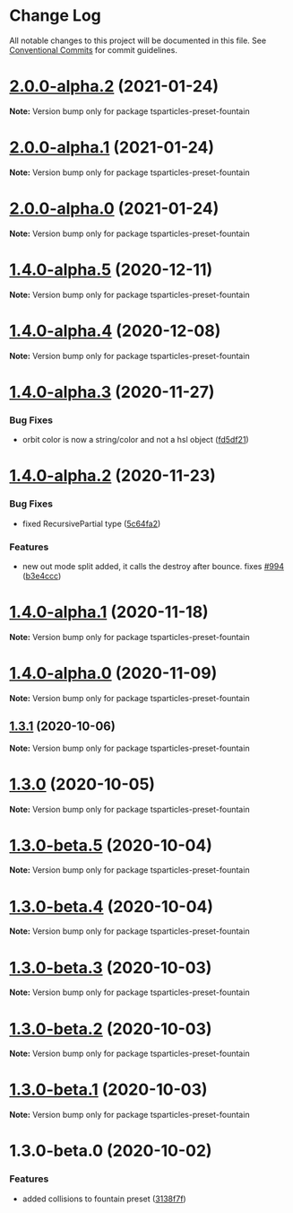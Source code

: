 # Change Log

All notable changes to this project will be documented in this file.
See [Conventional Commits](https://conventionalcommits.org) for commit guidelines.

# [2.0.0-alpha.2](https://github.com/matteobruni/tsparticles/compare/tsparticles-preset-fountain@2.0.0-alpha.1...tsparticles-preset-fountain@2.0.0-alpha.2) (2021-01-24)

**Note:** Version bump only for package tsparticles-preset-fountain





# [2.0.0-alpha.1](https://github.com/matteobruni/tsparticles/compare/tsparticles-preset-fountain@1.4.0-alpha.5...tsparticles-preset-fountain@2.0.0-alpha.1) (2021-01-24)

**Note:** Version bump only for package tsparticles-preset-fountain





# [2.0.0-alpha.0](https://github.com/matteobruni/tsparticles/compare/tsparticles-preset-fountain@1.4.0-alpha.5...tsparticles-preset-fountain@2.0.0-alpha.0) (2021-01-24)

**Note:** Version bump only for package tsparticles-preset-fountain





# [1.4.0-alpha.5](https://github.com/matteobruni/tsparticles/compare/tsparticles-preset-fountain@1.4.0-alpha.4...tsparticles-preset-fountain@1.4.0-alpha.5) (2020-12-11)

**Note:** Version bump only for package tsparticles-preset-fountain





# [1.4.0-alpha.4](https://github.com/matteobruni/tsparticles/compare/tsparticles-preset-fountain@1.4.0-alpha.3...tsparticles-preset-fountain@1.4.0-alpha.4) (2020-12-08)

**Note:** Version bump only for package tsparticles-preset-fountain





# [1.4.0-alpha.3](https://github.com/matteobruni/tsparticles/compare/tsparticles-preset-fountain@1.4.0-alpha.2...tsparticles-preset-fountain@1.4.0-alpha.3) (2020-11-27)


### Bug Fixes

* orbit color is now a string/color and not a hsl object ([fd5df21](https://github.com/matteobruni/tsparticles/commit/fd5df21d4a2ba785a4f256f54b9c351c8b6af02e))





# [1.4.0-alpha.2](https://github.com/matteobruni/tsparticles/compare/tsparticles-preset-fountain@1.4.0-alpha.1...tsparticles-preset-fountain@1.4.0-alpha.2) (2020-11-23)


### Bug Fixes

* fixed RecursivePartial type ([5c64fa2](https://github.com/matteobruni/tsparticles/commit/5c64fa2c55a15eb87ee9cb0b6a04166627ad5d0e))


### Features

* new out mode split added, it calls the destroy after bounce. fixes [#994](https://github.com/matteobruni/tsparticles/issues/994) ([b3e4ccc](https://github.com/matteobruni/tsparticles/commit/b3e4ccc61f30d10e2d9207aade18b37d87342f60))





# [1.4.0-alpha.1](https://github.com/matteobruni/tsparticles/compare/tsparticles-preset-fountain@1.4.0-alpha.0...tsparticles-preset-fountain@1.4.0-alpha.1) (2020-11-18)

**Note:** Version bump only for package tsparticles-preset-fountain





# [1.4.0-alpha.0](https://github.com/matteobruni/tsparticles/compare/tsparticles-preset-fountain@1.3.11...tsparticles-preset-fountain@1.4.0-alpha.0) (2020-11-09)

**Note:** Version bump only for package tsparticles-preset-fountain





## [1.3.1](https://github.com/matteobruni/tsparticles/compare/tsparticles-preset-fountain@1.3.0...tsparticles-preset-fountain@1.3.1) (2020-10-06)

**Note:** Version bump only for package tsparticles-preset-fountain





# [1.3.0](https://github.com/matteobruni/tsparticles/compare/tsparticles-preset-fountain@1.3.0-beta.5...tsparticles-preset-fountain@1.3.0) (2020-10-05)

**Note:** Version bump only for package tsparticles-preset-fountain





# [1.3.0-beta.5](https://github.com/matteobruni/tsparticles/compare/tsparticles-preset-fountain@1.3.0-beta.4...tsparticles-preset-fountain@1.3.0-beta.5) (2020-10-04)

**Note:** Version bump only for package tsparticles-preset-fountain





# [1.3.0-beta.4](https://github.com/matteobruni/tsparticles/compare/tsparticles-preset-fountain@1.3.0-beta.3...tsparticles-preset-fountain@1.3.0-beta.4) (2020-10-04)

**Note:** Version bump only for package tsparticles-preset-fountain





# [1.3.0-beta.3](https://github.com/matteobruni/tsparticles/compare/tsparticles-preset-fountain@1.3.0-beta.2...tsparticles-preset-fountain@1.3.0-beta.3) (2020-10-03)

**Note:** Version bump only for package tsparticles-preset-fountain





# [1.3.0-beta.2](https://github.com/matteobruni/tsparticles/compare/tsparticles-preset-fountain@1.3.0-beta.1...tsparticles-preset-fountain@1.3.0-beta.2) (2020-10-03)

**Note:** Version bump only for package tsparticles-preset-fountain





# [1.3.0-beta.1](https://github.com/matteobruni/tsparticles/compare/tsparticles-preset-fountain@1.3.0-beta.0...tsparticles-preset-fountain@1.3.0-beta.1) (2020-10-03)

**Note:** Version bump only for package tsparticles-preset-fountain





# 1.3.0-beta.0 (2020-10-02)


### Features

* added collisions to fountain preset ([3138f7f](https://github.com/matteobruni/tsparticles/commit/3138f7f4f50fbc467f5b3447fa0b1d1d8ca60709))
